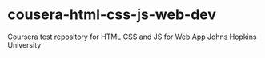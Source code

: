 # cousera-html-css-js-web-dev
Coursera test repository for HTML CSS and JS for Web App Johns Hopkins University
